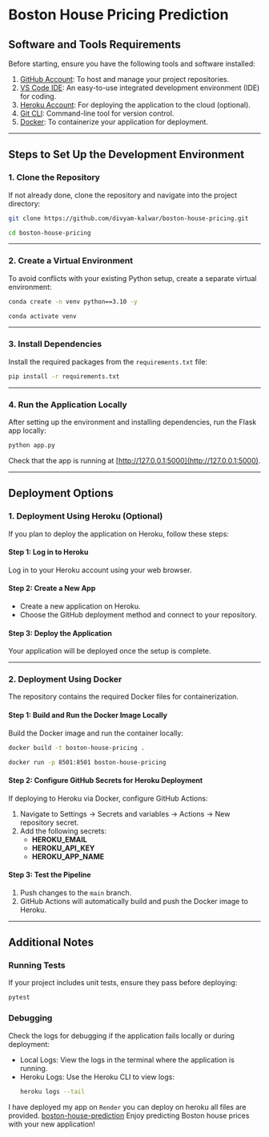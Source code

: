 # Boston House Pricing Prediction

## Software and Tools Requirements

Before starting, ensure you have the following tools and software installed:

1. [GitHub Account](https://github.com/): To host and manage your project repositories.
2. [VS Code IDE](https://code.visualstudio.com/): An easy-to-use integrated development environment (IDE) for coding.
3. [Heroku Account](https://heroku.com): For deploying the application to the cloud (optional).
4. [Git CLI](https://git-scm.com/book/en/v2/Getting-Started-The-Command-Line): Command-line tool for version control.
5. [Docker](https://www.docker.com/): To containerize your application for deployment.

---

## Steps to Set Up the Development Environment

### 1. Clone the Repository
If not already done, clone the repository and navigate into the project directory:

```bash
git clone https://github.com/divyam-kalwar/boston-house-pricing.git
```
```bash
cd boston-house-pricing
```

---

### 2. Create a Virtual Environment
To avoid conflicts with your existing Python setup, create a separate virtual environment:

```bash
conda create -n venv python==3.10 -y
```
```bash
conda activate venv
```

---

### 3. Install Dependencies
Install the required packages from the `requirements.txt` file:

```bash
pip install -r requirements.txt
```

---

### 4. Run the Application Locally
After setting up the environment and installing dependencies, run the Flask app locally:

```bash
python app.py
```

Check that the app is running at [http://127.0.0.1:5000](http://127.0.0.1:5000).

---

## Deployment Options

### 1. Deployment Using Heroku (Optional)
If you plan to deploy the application on Heroku, follow these steps:

#### Step 1: Log in to Heroku
Log in to your Heroku account using your web browser.

#### Step 2: Create a New App
- Create a new application on Heroku.
- Choose the GitHub deployment method and connect to your repository.

#### Step 3: Deploy the Application
Your application will be deployed once the setup is complete.

---

### 2. Deployment Using Docker
The repository contains the required Docker files for containerization.

#### Step 1: Build and Run the Docker Image Locally
Build the Docker image and run the container locally:

```bash
docker build -t boston-house-pricing .
```
```bash
docker run -p 8501:8501 boston-house-pricing
```

#### Step 2: Configure GitHub Secrets for Heroku Deployment
If deploying to Heroku via Docker, configure GitHub Actions:

1. Navigate to Settings → Secrets and variables → Actions → New repository secret.
2. Add the following secrets:
   - **HEROKU_EMAIL**
   - **HEROKU_API_KEY**
   - **HEROKU_APP_NAME**

#### Step 3: Test the Pipeline
1. Push changes to the `main` branch.
2. GitHub Actions will automatically build and push the Docker image to Heroku.

---

## Additional Notes

### Running Tests
If your project includes unit tests, ensure they pass before deploying:

```bash
pytest
```

### Debugging
Check the logs for debugging if the application fails locally or during deployment:

- Local Logs: View the logs in the terminal where the application is running.
- Heroku Logs: Use the Heroku CLI to view logs:
  ```bash
  heroku logs --tail
  ```

I have deployed my app on `Render` you can deploy on heroku all files are provided.
[boston-house-prediction](https://boston-house-pricing-twgx.onrender.com)
Enjoy predicting Boston house prices with your new application!

